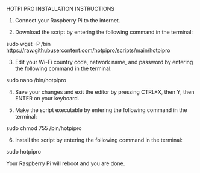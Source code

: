 HOTPI PRO INSTALLATION INSTRUCTIONS

1. Connect your Raspberry Pi to the internet.

2. Download the script by entering the following command in the terminal:

sudo wget -P /bin https://raw.githubusercontent.com/hotpipro/scripts/main/hotpipro

3. Edit your Wi-Fi country code, network name, and password by entering the following command in the terminal:

sudo nano /bin/hotpipro

4. Save your changes and exit the editor by pressing CTRL+X, then Y, then ENTER on your keyboard.

5. Make the script executable by entering the following command in the terminal:

sudo chmod 755 /bin/hotpipro

6. Install the script by entering the following command in the terminal:

sudo hotpipro

Your Raspberry Pi will reboot and you are done.
